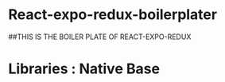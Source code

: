 # React-expo-redux-boilerplater


##THIS IS THE BOILER PLATE OF REACT-EXPO-REDUX


# Libraries : Native Base 
